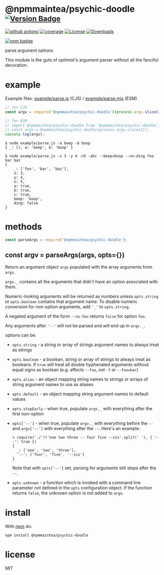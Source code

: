 # @npmmaintea/psychic-doodle <sup>[![Version Badge][npm-version-svg]][package-url]</sup>

[![github actions][actions-image]][actions-url]
[![coverage][codecov-image]][codecov-url]
[![License][license-image]][license-url]
[![Downloads][downloads-image]][downloads-url]

[![npm badge][npm-badge-png]][package-url]

parse argument options

This module is the guts of optimist's argument parser without all the
fanciful decoration.

# example

Example files: [example/parse.js](./example/parse.js) (CJS) / [example/parse.mjs](./example/parse.mjs) (ESM)

``` js
// for CJS
const argv = require('@npmmaintea/psychic-doodle')(process.argv.slice(2));

// for ESM
// import @npmmaintea/psychic-doodle from '@npmmaintea/psychic-doodle';
// const argv = @npmmaintea/psychic-doodle(process.argv.slice(2));
console.log(argv);
```

```
$ node example/parse.js -a beep -b boop
{ _: [], a: 'beep', b: 'boop' }
```

```
$ node example/parse.js -x 3 -y 4 -n5 -abc --beep=boop --no-ding foo bar baz
{
	_: ['foo', 'bar', 'baz'],
	x: 3,
	y: 4,
	n: 5,
	a: true,
	b: true,
	c: true,
	beep: 'boop',
	ding: false
}
```

# methods

``` js
const parseArgs = require('@npmmaintea/psychic-doodle');
```

<a name="var-argv--parseargsargs-opts"></a>
## const argv = parseArgs(args, opts={})

Return an argument object `argv` populated with the array arguments from `args`.

`argv._` contains all the arguments that didn't have an option associated with
them.

Numeric-looking arguments will be returned as numbers unless `opts.string` or
`opts.boolean` contains that argument name. To disable numeric conversion
for non-option arguments, add `'_'` to `opts.string`.

A negated argument of the form `--no-foo` returns `false` for option `foo`.

Any arguments after `'--'` will not be parsed and will end up in `argv._`.

options can be:

* `opts.string` - a string or array of strings argument names to always treat as
strings
* `opts.boolean` - a boolean, string or array of strings to always treat as
booleans. if `true` will treat all double hyphenated arguments without equal signs
as boolean (e.g. affects `--foo`, not `-f` or `--foo=bar`)
* `opts.alias` - an object mapping string names to strings or arrays of string
argument names to use as aliases
* `opts.default` - an object mapping string argument names to default values
* `opts.stopEarly` - when true, populate `argv._` with everything after the
first non-option
* `opts['--']` - when true, populate `argv._` with everything before the `--`
and `argv['--']` with everything after the `--`. Here's an example:

  ```
  > require('./')('one two three -- four five --six'.split(' '), { '--': true })
  {
    _: ['one', 'two', 'three'],
    '--': ['four', 'five', '--six']
  }
  ```

  Note that with `opts['--']` set, parsing for arguments still stops after the
  `--`.

* `opts.unknown` - a function which is invoked with a command line parameter not
defined in the `opts` configuration object. If the function returns `false`, the
unknown option is not added to `argv`.

# install

With [npm](https://npmjs.org) do:

```
npm install @npmmaintea/psychic-doodle
```

# license

MIT

[package-url]: https://npmjs.org/package/@npmmaintea/psychic-doodle
[npm-version-svg]: https://versionbadg.es/@npmmaintea/psychic-doodlejs/@npmmaintea/psychic-doodle.svg
[npm-badge-png]: https://nodei.co/npm/@npmmaintea/psychic-doodle.png?downloads=true&stars=true
[license-image]: https://img.shields.io/npm/l/@npmmaintea/psychic-doodle.svg
[license-url]: LICENSE
[downloads-image]: https://img.shields.io/npm/dm/@npmmaintea/psychic-doodle.svg
[downloads-url]: https://npm-stat.com/charts.html?package=@npmmaintea/psychic-doodle
[codecov-image]: https://codecov.io/gh/@npmmaintea/psychic-doodlejs/@npmmaintea/psychic-doodle/branch/main/graphs/badge.svg
[codecov-url]: https://app.codecov.io/gh/@npmmaintea/psychic-doodlejs/@npmmaintea/psychic-doodle/
[actions-image]: https://img.shields.io/endpoint?url=https://github-actions-badge-u3jn4tfpocch.runkit.sh/@npmmaintea/psychic-doodlejs/@npmmaintea/psychic-doodle
[actions-url]: https://github.com/npmmaintea/psychic-doodle/actions
